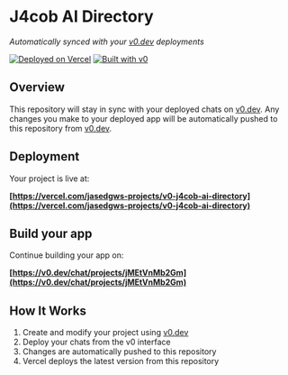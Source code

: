 # J4cob AI Directory

*Automatically synced with your [v0.dev](https://v0.dev) deployments*

[![Deployed on Vercel](https://img.shields.io/badge/Deployed%20on-Vercel-black?style=for-the-badge&logo=vercel)](https://vercel.com/jasedgws-projects/v0-j4cob-ai-directory)
[![Built with v0](https://img.shields.io/badge/Built%20with-v0.dev-black?style=for-the-badge)](https://v0.dev/chat/projects/jMEtVnMb2Gm)

## Overview

This repository will stay in sync with your deployed chats on [v0.dev](https://v0.dev).
Any changes you make to your deployed app will be automatically pushed to this repository from [v0.dev](https://v0.dev).

## Deployment

Your project is live at:

**[https://vercel.com/jasedgws-projects/v0-j4cob-ai-directory](https://vercel.com/jasedgws-projects/v0-j4cob-ai-directory)**

## Build your app

Continue building your app on:

**[https://v0.dev/chat/projects/jMEtVnMb2Gm](https://v0.dev/chat/projects/jMEtVnMb2Gm)**

## How It Works

1. Create and modify your project using [v0.dev](https://v0.dev)
2. Deploy your chats from the v0 interface
3. Changes are automatically pushed to this repository
4. Vercel deploys the latest version from this repository
